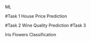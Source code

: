  ML
 
#Task 1 
House Price Prediction

#Task 2
Wine Quality Prediction
#Task 3

Iris Flowers Classification
